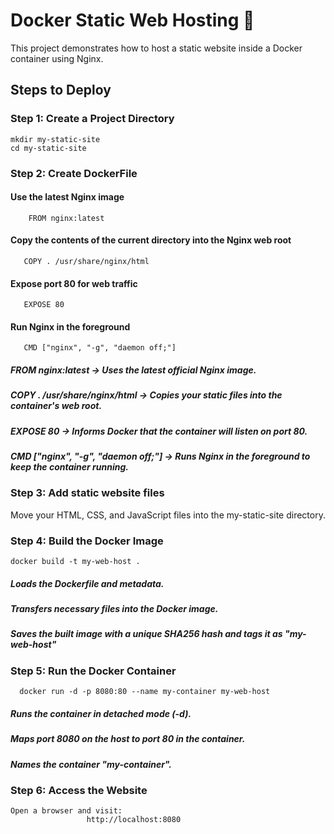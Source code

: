 # Docker Static Web Hosting 🚀  

This project demonstrates how to host a static website inside a Docker container using Nginx.  

## Steps to Deploy  

### Step 1: Create a Project Directory  
  
    mkdir my-static-site  
    cd my-static-site

### Step 2: Create DockerFile
 
  #### Use the latest Nginx image  
        FROM nginx:latest  

  #### Copy the contents of the current directory into the Nginx web root  
       COPY . /usr/share/nginx/html  

  #### Expose port 80 for web traffic  
       EXPOSE 80  

 #### Run Nginx in the foreground  
       CMD ["nginx", "-g", "daemon off;"]

##### FROM nginx:latest → Uses the latest official Nginx image.
##### COPY . /usr/share/nginx/html → Copies your static files into the container's web root.
##### EXPOSE 80 → Informs Docker that the container will listen on port 80.
##### CMD ["nginx", "-g", "daemon off;"] → Runs Nginx in the foreground to keep the container running.

### Step 3: Add static website files
  Move your HTML, CSS, and JavaScript files into the my-static-site directory.
### Step 4: Build the Docker Image
    docker build -t my-web-host .
##### Loads the Dockerfile and metadata.
##### Transfers necessary files into the Docker image.
##### Saves the built image with a unique SHA256 hash and tags it as "my-web-host"

### Step 5: Run the Docker Container
      docker run -d -p 8080:80 --name my-container my-web-host
##### Runs the container in detached mode (-d).
##### Maps port 8080 on the host to port 80 in the container.
##### Names the container "my-container".

### Step 6: Access the Website
    Open a browser and visit:
                     http://localhost:8080




     
